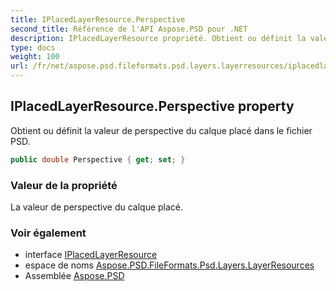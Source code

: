 ```yaml
---
title: IPlacedLayerResource.Perspective
second_title: Référence de l'API Aspose.PSD pour .NET
description: IPlacedLayerResource propriété. Obtient ou définit la valeur de perspective du calque placé dans le fichier PSD.
type: docs
weight: 100
url: /fr/net/aspose.psd.fileformats.psd.layers.layerresources/iplacedlayerresource/perspective/
---
```

## IPlacedLayerResource.Perspective property

Obtient ou définit la valeur de perspective du calque placé dans le fichier PSD.

```csharp
public double Perspective { get; set; }
```

### Valeur de la propriété

La valeur de perspective du calque placé.

### Voir également

* interface [IPlacedLayerResource](../)
* espace de noms [Aspose.PSD.FileFormats.Psd.Layers.LayerResources](../../iplacedlayerresource/)
* Assemblée [Aspose.PSD](../../../)


